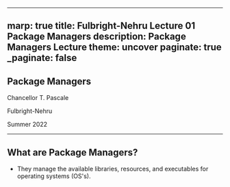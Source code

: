 -------------------------------
marp: true
title: Fulbright-Nehru Lecture 01 Package Managers
description: Package Managers Lecture
theme: uncover
paginate: true
_paginate: false
-------------------------------

## <!--fit--> Package Managers

Chancellor T. Pascale

Fulbright-Nehru

Summer 2022

-------------------------------

## <!--fit--> What are Package Managers?

- They manage the available libraries, resources, and executables for operating systems (OS's).

<!-- This is presenter note. You can write down notes through HTML comment. -->